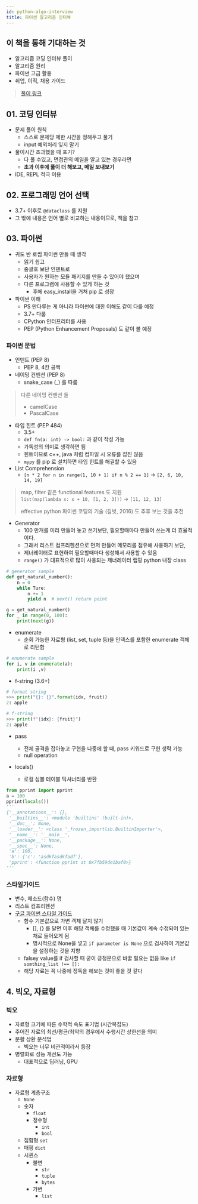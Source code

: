 ```yaml
---
id: python-algo-interview
title: 파이썬 알고리즘 인터뷰
---
```


## 이 책을 통해 기대하는 것

- 알고리즘 코딩 인터뷰 풀이
- 알고리즘 원리
- 파이썬 고급 활용
- 취업, 이직, 채용 가이드

> [풀이 링크](https://github.com/onlybooks/algorithm-interview)

## 01. 코딩 인터뷰

- 문제 풀이 원칙
  - 스스로 문제당 제한 시간을 정해두고 풀기
  - input 예외처리 잊지 말기
- 풀이시간 초과했을 때 포기?
  - 다 풀 수있고, 면접관의 메일을 알고 있는 경우라면
  - **초과 이후에 풀이 더 해보고, 메일 보내보기**
- IDE, REPL 적극 이용

## 02. 프로그래밍 언어 선택

- 3.7+ 이후로 `@dataclass` 를 지원
- 그 밖에 내용은 언어 별로 비교하는 내용이므로, 책을 참고

## 03. 파이썬

- 귀도 반 로썸 파이썬 만들 때 생각
  - 읽기 쉽고
  - 중괄호 보단 인덴트로
  - 사용자가 원하는 모듈 패키지를 만들 수 있어야 했으며
  - 다른 프로그램에 사용할 수 있게 하는 것
    - 후에 easy_install을 거쳐 pip 로 성장
- 파이썬 이해
  - PS 만다루는 게 아니라 파이썬에 대한 이해도 같이 다룰 예정
  - 3.7+ 다룸
  - CPython 인터프리터를 사용
  - PEP (Python Enhancement Proposals) 도 같이 볼 예정

### 파이썬 문법

- 인덴트 (PEP 8)
  - PEP 8, 4칸 공백
- 네이밍 컨벤션 (PEP 8)
  - snake_case (_) 를 따름

> 다른 네이밍 컨벤션 들
> - camelCase
> - PascalCase

- 타입 힌트 (PEP 484)
  - 3.5+
  - `def fn(a: int) -> bool:` 과 같이 작성 가능
  - 가독성의 의미로 생각하면 됨
  - 힌트이므로 c++, java 처럼 컴파일 시 오류를 잡진 않음
  - `mypy` 를 pip 로 설치하면 타입 힌트를 해결할 수 있음
- List Comprehension
  - `[n * 2 for n in range(1, 10 + 1) if n % 2 == 1]` -> `[2, 6, 10, 14, 19]`

> map, filter 같은 functional features 도 지원  
> `list(map(lambda x: x + 10, [1, 2, 3]))` -> `[11, 12, 13]`
>  
> effective python 파이썬 코딩의 기술 (길벗, 2016) 도 추후 보는 것을 추천

- Generator
  - 100 만개를 미리 만들어 놓고 쓰기보단, 필요할때마다 만들어 쓰는게 더 효율적이다.
  - 그래서 리스트 컴프리헨션으로 먼저 만들어 메모리를 점유해 사용하기 보단,
  - 제너레이터로 표현하여 필요할때마다 생성해서 사용할 수 있음
  - `range()` 가 대표적으로 많이 사용되는 제너레이터 랩핑 python 내장 class

```py
# generator sample
def get_natural_number():
    n = 0
    while Ture:
        n += 1
        yield n  # next() return point

g = get_natural_number()
for _ in range(0, 100):
    print(next(g))
```

- enumerate
  - 순회 가능한 자료형 (list, set, tuple 등)을 인덱스를 포함한 enumerate 객체로 리턴함

```py
# enumerate sample
for i, v in enumerate(a):
    print(i ,v)
```

- f-string (3.6+)

```py
# format string
>>> print("{}: {}".format(idx, fruit))
2: apple

# f-string
>>> print(f"{idx}: {fruit}")
2: apple
```

- pass
  - 전체 골격을 잡아놓고 구현을 나중에 할 때, pass 키워드로 구현 생략 가능
  - null operation

- locals()
  - 로컬 심볼 테이블 딕셔너리를 반환

```py
from pprint import pprint
a = 100
pprint(locals())
'''
{'__annotations__': {},
 '__builtins__': <module 'builtins' (built-in)>,
 '__doc__': None,
 '__loader__': <class '_frozen_importlib.BuiltinImporter'>,
 '__name__': '__main__',
 '__package__': None,
 '__spec__': None,
 'a': 100,
 'b': {'c': 'asdkfasdkfadf'},
 'pprint': <function pprint at 0x7fb59de1baf0>}
'''
```

### 스타일가이드

- 변수, 메소드(함수) 명
- 리스트 컴프리헨션
- [구글 파이썬 스타일 가이드](https://google.github.io/styleguide/pyguide.html)
  - 함수 기본값으로 가변 객체 달지 않기
    - [], {} 를 달면 이후 해당 객체를 수정했을 때 기본값이 계속 수정되어 있는 채로 들어오게 됨
    - 명시적으로 None을 넣고 `if parameter is None` 으로 검사하여 기본값을 설정하는 것을 지향
  - falsey value를 if 검사할 때 굳이 긍정문으로 바꿀 필요는 없음 like `if somthing_list !== []:`
  - 해당 자료는 꼭 나중에 정독을 해보는 것이 좋을 것 같다

## 4. 빅오, 자료형

### 빅오

- 자료형 크기에 따른 수학적 속도 표기법 (시간복잡도)
- 주어진 자료의 최선/평균/최악의 경우에서 수행시간 상한선을 의미
- 분활 상환 분석법
  - 빅오는 너무 비관적이라서 등장
- 병렬화로 성능 개선도 가능
  - 대표적으로 딥러닝, GPU

### 자료형

- 자료형 계층구조
  - `None`
  - 숫자
    - `float`
    - 정수형
      - `int`
      - `bool`
  - 집합형 `set`
  - 매핑 `dict`
  - 시퀸스
    - 불변
      - `str`
      - `tuple`
      - `bytes`
    - 가변
      - `list`

